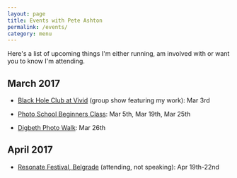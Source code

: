 ```yaml
---
layout: page
title: Events with Pete Ashton
permalink: /events/
category: menu
---
```


Here's a list of upcoming things I'm either running, am involved with or want you to know I'm attending.


## March 2017

- [Black Hole Club at Vivid](http://www.vividprojects.org.uk/programme/black-hole-club-launch/) (group show featuring my work): Mar 3rd

- [Photo School Beginners Class](http://photo-school.co.uk/beginners-photography/): Mar 5th, Mar 19th, Mar 25th

- [Digbeth Photo Walk](http://photo-school.co.uk/walks/): Mar 26th

## April 2017

- [Resonate Festival, Belgrade](http://resonate.io/2017/) (attending, not speaking): Apr 19th-22nd